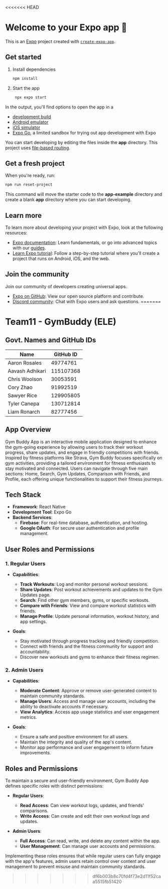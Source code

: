 <<<<<<< HEAD
# Welcome to your Expo app 👋

This is an [Expo](https://expo.dev) project created with [`create-expo-app`](https://www.npmjs.com/package/create-expo-app).

## Get started

1. Install dependencies

   ```bash
   npm install
   ```

2. Start the app

   ```bash
    npx expo start
   ```

In the output, you'll find options to open the app in a

- [development build](https://docs.expo.dev/develop/development-builds/introduction/)
- [Android emulator](https://docs.expo.dev/workflow/android-studio-emulator/)
- [iOS simulator](https://docs.expo.dev/workflow/ios-simulator/)
- [Expo Go](https://expo.dev/go), a limited sandbox for trying out app development with Expo

You can start developing by editing the files inside the **app** directory. This project uses [file-based routing](https://docs.expo.dev/router/introduction).

## Get a fresh project

When you're ready, run:

```bash
npm run reset-project
```

This command will move the starter code to the **app-example** directory and create a blank **app** directory where you can start developing.

## Learn more

To learn more about developing your project with Expo, look at the following resources:

- [Expo documentation](https://docs.expo.dev/): Learn fundamentals, or go into advanced topics with our [guides](https://docs.expo.dev/guides).
- [Learn Expo tutorial](https://docs.expo.dev/tutorial/introduction/): Follow a step-by-step tutorial where you'll create a project that runs on Android, iOS, and the web.

## Join the community

Join our community of developers creating universal apps.

- [Expo on GitHub](https://github.com/expo/expo): View our open source platform and contribute.
- [Discord community](https://chat.expo.dev): Chat with Expo users and ask questions.
=======
# Team11 - GymBuddy (ELE)

## Govt. Names and GitHub IDs

| Name            | GitHub ID |
|-----------------|-----------|
| Aaron Rosales   | 49774761  |
| Aavash Adhikari | 115107368 |
| Chris Woolson   | 30053591  |
| Cory Zhao       | 91992519  |
| Sawyer Rice     | 129905805 |
| Tyler Canepa    | 130712814 |
| Liam Ronarch    | 82777456  |

## App Overview

Gym Buddy App is an interactive mobile application designed to enhance the gym-going experience by allowing users to track their workout progress, share updates, and engage in friendly competitions with friends. Inspired by fitness platforms like Strava, Gym Buddy focuses specifically on gym activities, providing a tailored environment for fitness enthusiasts to stay motivated and connected. Users can navigate through five main sections: Home, Search, Gym Updates, Comparison with Friends, and Profile, each offering unique functionalities to support their fitness journeys.

## Tech Stack

- **Framework**: React Native
- **Development Tool**: Expo Go
- **Backend Services**:
  - **Firebase**: For real-time database, authentication, and hosting.
  - **Google OAuth**: For secure user authentication and profile management.

## User Roles and Permissions

### 1. Regular Users

- **Capabilities**:
  - **Track Workouts**: Log and monitor personal workout sessions.
  - **Share Updates**: Post workout achievements and updates to the Gym Updates page.
  - **Search**: Find other gym members, gyms, or specific workouts.
  - **Compare with Friends**: View and compare workout statistics with friends.
  - **Manage Profile**: Update personal information, workout history, and app settings.
  
- **Goals**:
  - Stay motivated through progress tracking and friendly competition.
  - Connect with friends and the fitness community for support and accountability.
  - Discover new workouts and gyms to enhance their fitness regimen.

### 2. Admin Users

- **Capabilities**:
  - **Moderate Content**: Approve or remove user-generated content to maintain community standards.
  - **Manage Users**: Access and manage user accounts, including the ability to deactivate accounts if necessary.
  - **View Analytics**: Access app usage statistics and user engagement metrics.
  
- **Goals**:
  - Ensure a safe and positive environment for all users.
  - Maintain the integrity and quality of the app's content.
  - Monitor app performance and user engagement to inform future improvements.

## Roles and Permissions

To maintain a secure and user-friendly environment, Gym Buddy App defines specific roles with distinct permissions:

- **Regular Users**:
  - **Read Access**: Can view workout logs, updates, and friends' comparisons.
  - **Write Access**: Can create and edit their own workout logs and updates.
  
- **Admin Users**:
  - **Full Access**: Can read, write, and delete any content within the app.
  - **User Management**: Can manage user accounts and permissions.

Implementing these roles ensures that while regular users can fully engage with the app's features, admin users retain control over content and user management to prevent misuse and maintain community standards.
>>>>>>> df6b003b8c70fd4f73e2d11f52caa5515fb51420
